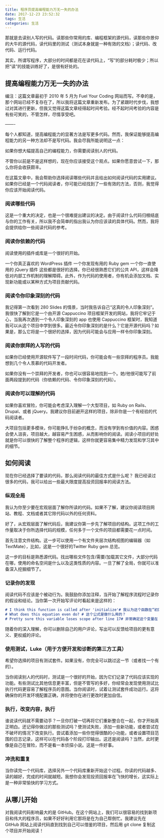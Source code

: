 ```yaml
---
title: 程序员提高编程能力万无一失的办法
date: 2017-12-23 23:52:32
tags: 生活
categories: 生活
---
```


那就是去读别人写的代码。读那些你常用的库、编程框架的源代码，读那些你景仰的大牛的源代码，读代码里的测试（测试本身就是一种有效的文档）；读代码、改代码、运行代码。

其实，所谓写程序，大部分的时间都是花在读代码上，“写”的部分耗时极少；所以把“读”的技能训练好了，是很有好处的。

<!--more-->

## 提高编程能力万无一失的办法

编注：这篇文章最初于 2010 年 5 月为 Fuel Your Coding 网站而写。不幸的是，那个网站已经不复存在了，所以我将这篇文章重新发布。为了紧跟时代步伐，我想过对其进行更新，但我又觉得这篇文章经得起时间考验。经不起时间考验的内容是有些可笑的，不管怎样，尽情享受吧。

——-

每个人都知道，提高编程能力的显著方法是写更多代码。然而，我保证能够提高编程能力的另一种方法却不是写代码。我会尽我所能说明这一点：

如果你想大幅提高自己的编程能力，你需要阅读别人的代码。

不管你以前是不是这样想的，现在你应该接受这个观点。如果你愿意尝试一下，那么你将会收获颇丰。

在这篇文章中，我会帮助你选择阅读哪些代码并且给出如何阅读代码的实用建议。如果你已经是一个代码阅读者，你可能已经找到了一些有效的方法，否则，我觉得你应该开始阅读代码。

### 阅读哪些代码

这是一个重大的决定，也是一个很难提出建议的决定。由于阅读什么代码归根结底与你的工作有关，所以我不会简单的指出我认为你应该读的具体代码。然而，我将会提供给你一些阅读代码的参考。

### 阅读你依赖的代码

阅读使用的插件或库是一个很好的开始。

一个你真正喜欢的 WordPress 插件
一个你发现有用的 Ruby gem
一个你一直使用的 jQuery 插件
这些都是很好的选择。你已经很熟悉它们的公共 API，这样会降低对内部工作机制的理解障碍。此外，作为代码的使用者，你有机会添加文档、实现新功能或以某种方式为项目贡献代码。

### 阅读令你印象深刻的代码

我记得第一次看到 280 Slides 的情景，当时我告诉自己“这真的令人印象深刻”。我很快了解到它是一个由开源 Cappuccino 项目框架开发的网站，我将它牢记于心，当我再次遇到一个令人印象深刻的 app 也使用 Cappuccino 框架时，我知道我可以从这个项目中学到很多。最近令你印象深刻的是什么？它是开源代码吗？如果是，那么它将是一个很好的选择，因为代码可能会与应用一样令你印象深刻。

### 阅读你崇拜的人写的代码

如果你已经使用开源软件写了一段时间代码，你可能会有一些崇拜的程序员。我能想到几个令人羡慕的代码开发者。

如果你没有一个崇拜的开发者，你也可以很容易地找到一个。她/他很可能写了前面两段提到的代码（你依赖的代码、令你印象深刻的代码）。

### 阅读你可以理解的代码

如果你喜欢冒险，你可能会考虑深入理解一个大型项目，如 Ruby on Rails、Drupal、或者 jQuery。我建议你目前避开这样的项目，除非你是一个有经验的代码阅读者。

大项目包括更多模块，你可能挣扎于纷杂的概念，而没有学到有价值的内容。困惑会使人沮丧，项目越大，越容易产生困惑，从而影响你的阅读。阅读小项目的好处就是你可以很快的了解整个程序的逻辑，这样你就更容易集中精力发现和学习其中的细节。

## 如何阅读

现在你已经选择了要读的代码，那么阅读代码的最佳方式是什么呢？
我已经读过很多的代码，我可以给出一些最大限度提高投资回报率的阅读方法。

### 纵观全局

我认为你至少要在宏观层面了解你所读的代码。如果不了解，建议你阅读项目网站、教程、文档或者其它除代码以外的任何资料。

好了，从宏观层面了解代码后，我建议你第一步先了解项目的结构。这项工作的工作量取决于你所选择代码的规模，任何多于一个文件的项目都需要花一点时间。

首先注意文件结构。这一步可以使用一个有文件夹层次结构视图的编辑器（如 TextMate），比如，这是一个很好的Twitter Ruby gem 总览。

这一步的目标是熟悉源代码。找出哪些文件包含/需要/加载其它文件，大部分代码在哪，使用的命名空间是什么以及这类性质的内容。一旦了解了全局，你就可以准备深入挖掘细节了。

### 记录你的发现

阅读代码不应该是个被动行为。我鼓励你添加注释，当开始了解程序流程时记录你的假设和结论。当你第一次开始写评论时看起来是这样的： 

```markdown
# I think this function is called after 'initialize'# 我认为这个函数在“初始化”之后调用
# What does this equation even do? # 这个公式是做什么用的？
# Pretty sure this variable loses scope after line 17# 非常确定这个变量在 17 行后失去作用域
```

随着你的深入理解，你可以删除自己的用户评论，写出可以反馈给项目的更有意义、更权威的评论。

### 使用测试，Luke（用于方便开发和诊断的第三方工具）

希望你选择的项目有测试套件。如果没有，你完全可以跳过这一节（或者找一个有的）。

当你阅读别人的代码时，测试是一个很好的开始，因为它们记录了代码应该实现的功能。有些测试比其他信息更丰富，但是不管写的多好，你经常会发现使用测试比执行代码更容易了解程序员的意图。当你阅读时，试着让测试套件成功运行。这将确保你的开发环境配置正确，并将使你在进行更改时更加自信。

### 执行，改变内容，执行

谁说读代码就不需要动手？一旦你打破一切再将它们重新整合在一起，你才开始真正明白。还记得你做过的那些测试吗？使测试失败，添加一些新功能，或者尝试在不破坏的情况下改变执行。尝试着添加一些你觉得很酷的小功能，或者设置项目范围的日志记录，这样可以在代码各个阶段打印输出。这还是阅读吗？当然，此时更像是自己在冒险，而不是看一本侦探小说。这是一件好事。

### 冲洗和重复

当你读完一个代码库，选择另外一个代码库重新开始这个过程。你读的代码越多、读的越好，完成的时间就越短。我想你会发现投资回报率在飞快的增长，这实际上是一种非常愉快的学习方式。

## 从哪儿开始

对我阅读代码影响最大的是 GitHub。在这个网站上，我们可以很容易的找到新项目和伟大的程序员，如果不好好利用它那将是在为自己帮倒忙。我建议先在 GitHub 网站上阅读代码直到找到自己可以借鉴的项目，然后用 git clone 复制这个项目并开始阅读！